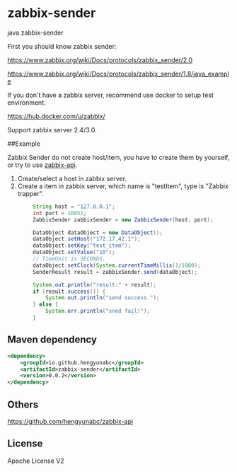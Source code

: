 # zabbix-sender
java zabbix-sender

First you should know zabbix sender:

https://www.zabbix.org/wiki/Docs/protocols/zabbix_sender/2.0

https://www.zabbix.org/wiki/Docs/protocols/zabbix_sender/1.8/java_example

If you don't have a zabbix server, recommend use docker to setup test environment.

https://hub.docker.com/u/zabbix/

Support zabbix server 2.4/3.0.


##Example

Zabbix Sender do not create host/item, you have to create them by yourself, or try to use [zabbix-api](https://github.com/hengyunabc/zabbix-api).

1. Create/select a host in zabbix server.
1. Create a item in zabbix server, which name is "testItem", type is "Zabbix trapper".

```java
		String host = "127.0.0.1";
		int port = 10051;
		ZabbixSender zabbixSender = new ZabbixSender(host, port);

		DataObject dataObject = new DataObject();
		dataObject.setHost("172.17.42.1");
		dataObject.setKey("test_item");
		dataObject.setValue("10");
		// TimeUnit is SECONDS.
		dataObject.setClock(System.currentTimeMillis()/1000);
		SenderResult result = zabbixSender.send(dataObject);

		System.out.println("result:" + result);
		if (result.success()) {
			System.out.println("send success.");
		} else {
			System.err.println("sned fail!");
		}
```

## Maven dependency

```xml
<dependency>
    <groupId>io.github.hengyunabc</groupId>
    <artifactId>zabbix-sender</artifactId>
    <version>0.0.2</version>
</dependency>
```

## Others

https://github.com/hengyunabc/zabbix-api

## License
Apache License V2
